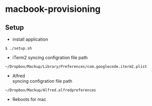 # macbook-provisioning

## Setup
- install application
```
$ ./setup.sh
```

- iTerm2
syncing configration file path
```
~/Dropbox/Mackup/Library/Preferences/com.googlecode.iterm2.plist
```

- Alfred  
syncing configration file path
```
~/Dropbox/Mackup/Alfred.alfredpreferences
```

- Reboots for mac
